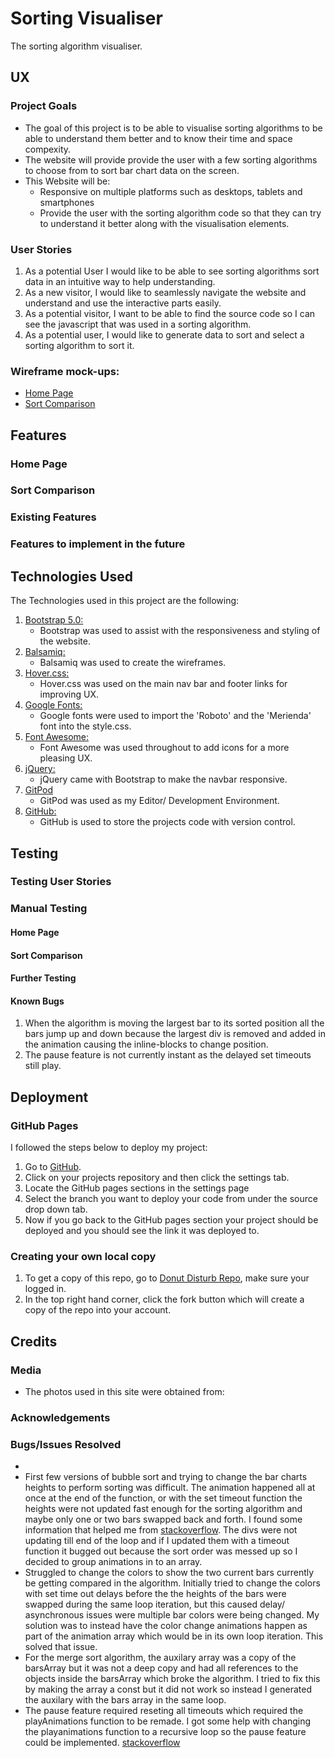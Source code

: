 # Sorting Visualiser
The sorting algorithm visualiser.

## UX
### Project Goals
* The goal of this project is to be able to visualise sorting algorithms to be able to understand them better and to know their time and space compexity.
* The website will provide provide the user with a few sorting algorithms to choose from to sort bar chart data on the screen.
* This Website will be:
    * Responsive on multiple platforms such as desktops, tablets and smartphones
    * Provide the user with the sorting algorithm code so that they can try to understand it better along with the visualisation elements.

### User Stories
1. As a potential User I would like to be able to see sorting algorithms sort data in an intuitive way to help understanding.
2. As a new visitor, I would like to seamlessly navigate the website and understand and use the interactive parts easily.
3. As a potential visitor, I want to be able to find the source code so I can see the javascript that was used in a sorting algorithm.
4. As a potential user, I would like to generate data to sort and select a sorting algorithm to sort it.

### Wireframe mock-ups: 
- [Home Page](https://github.com/jamesr1775/Sorting-Visualiser/blob/master/assets/wireframes/Home.png)
- [Sort Comparison](https://github.com/jamesr1775/Sorting-Visualiser/blob/master/assets/wireframes/Our_Donuts.png)

## Features

### Home Page

### Sort Comparison

### Existing Features

### Features to implement in the future

## Technologies Used
The Technologies used in this project are the following:

1. [Bootstrap 5.0:](https://getbootstrap.com/docs/5.0/getting-started/introduction/)
    - Bootstrap was used to assist with the responsiveness and styling of the website.
2. [Balsamiq:](https://balsamiq.com/)
    - Balsamiq was used to create the wireframes.
2. [Hover.css:](https://ianlunn.github.io/Hover/)
    - Hover.css was used on the main nav bar and footer links for improving UX.
3. [Google Fonts:](https://fonts.google.com/)
    - Google fonts were used to import the 'Roboto' and the 'Merienda' font into the style.css.
4. [Font Awesome:](https://fontawesome.com/)
    - Font Awesome was used throughout to add icons for a more pleasing UX.
5. [jQuery:](https://jquery.com/)
    - jQuery came with Bootstrap to make the navbar responsive.
6. [GitPod](https://gitpod.io/)
    - GitPod was used as my Editor/ Development Environment.
7. [GitHub:](https://github.com/)
    - GitHub is used to store the projects code with version control.

## Testing

### Testing User Stories

### Manual Testing
#### Home Page 
#### Sort Comparison

#### Further Testing

#### Known Bugs
1. When the algorithm is moving the largest bar to its sorted position all the bars jump up and down because the largest div is removed and added in the animation causing the 
   inline-blocks to change position.
2. The pause feature is not currently instant as the delayed set timeouts still play.
## Deployment
### GitHub Pages
I followed the steps below to deploy my project:
1. Go to [GitHub](https://github.com). 
2. Click on your projects repository and then click the settings tab.
3. Locate the GitHub pages sections in the settings page
4. Select the branch you want to deploy your code from under the source drop down tab.
5. Now if you go back to the GitHub pages section your project should be deployed and you should see the link it was deployed to.

### Creating your own local copy
1. To get a copy of this repo, go to [Donut Disturb Repo](https://github.com/jamesr1775/Sorting-Visualiser), make sure your logged in. 
2. In the top right hand corner, click the fork button which will create a copy of the repo into your account.

## Credits
### Media
- The photos used in this site were obtained from:

### Acknowledgements

### Bugs/Issues Resolved
- 
- First few versions of bubble sort and trying to change the bar charts heights to perform sorting was difficult. The animation happened 
  all at once at the end of the function, or with the set timeout function the heights were not updated fast enough for the sorting algorithm and maybe only one or two 
  bars swapped back and forth. I found some information that helped me from [stackoverflow](https://stackoverflow.com/questions/48184493/update-element-with-ajax-dont-affect-until-for-loop-end/48184577). 
  The divs were not updating till end of the loop and if I updated them with a timeout function it bugged out because the sort order was messed up so I decided to group animations in to an array.
- Struggled to change the colors to show the two current bars currently be getting compared in the algorithm. Initially tried to change the colors with set time out delays before the 
  the heights of the bars were swapped during the same loop iteration, but this caused delay/ asynchronous issues were multiple bar colors were being changed. My solution was to instead have the color change animations happen as part of the animation 
  array which would be in its own loop iteration. This solved that issue.
- For the merge sort algorithm, the auxilary array was a copy of the barsArray but it was not a deep copy and had all references to the objects inside the barsArray which 
  broke the algorithm. I tried to fix this by making the array a const but it did not work so instead I generated the auxilary with the bars array in the same loop.
- The pause feature required reseting all timeouts which required the playAnimations function to be remade. I got some help with changing the playanimations function to a recursive loop so the pause feature could be implemented. [stackoverflow](https://stackoverflow.com/questions/29173956/start-and-stop-loop-in-javascript-with-start-and-stop-button)